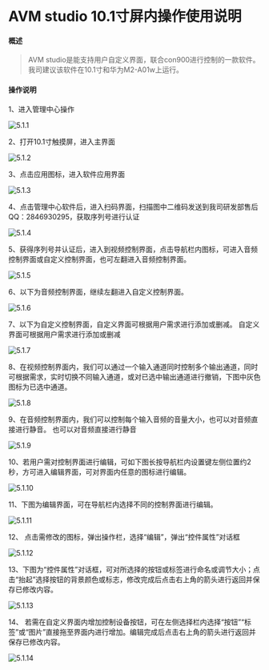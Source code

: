# AVM studio 10.1寸屏内操作使用说明 

#### 概述 
>AVM studio是能支持用户自定义界面，联合con900进行控制的一款软件。我司建议该软件在10.1寸和华为M2-A01w上运行。


#### 操作说明

1、进入管理中心操作

![5.1.1](http://192.168.10.10:2015/jack/avm-studio-image/raw/master/image/5.1.1.png) 

2、打开10.1寸触摸屏，进入主界面 
     
![5.1.2](http://192.168.10.10:2015/jack/avm-studio-image/raw/master/image/5.1.2.png) 

3、点击应用图标，进入软件应用界面
    
![5.1.3](http://192.168.10.10:2015/jack/avm-studio-image/raw/master/image/5.1.3.png) 

4、点击管理中心软件后，进入扫码界面，扫描图中二维码发送到我司研发部售后QQ：2846930295，获取序列号进行认证

![5.1.4](http://192.168.10.10:2015/jack/avm-studio-image/raw/master/image/5.1.4.png) 

5、获得序列号并认证后，进入到视频控制界面，点击导航栏内图标，可进入音频控制界面或自定义控制界面，也可左翻进入音频控制界面。

![5.1.5](http://192.168.10.10:2015/jack/avm-studio-image/raw/master/image/5.1.5.png) 

6、以下为音频控制界面，继续左翻进入自定义控制界面。

![5.1.6](http://192.168.10.10:2015/jack/avm-studio-image/raw/master/image/5.1.6.png) 

7、以下为自定义控制界面，自定义界面可根据用户需求进行添加或删减。
自定义界面可根据用户需求进行添加或删减

![5.1.7](http://192.168.10.10:2015/jack/avm-studio-image/raw/master/image/5.1.7.png) 

8、在视频控制界面内，我们可以通过一个输入通道同时控制多个输出通道，同时可根据需求，实时切换不同输入通道，或对已选中输出通道进行撤销，下图中灰色图标为已选中通道。

![5.1.8](http://192.168.10.10:2015/jack/avm-studio-image/raw/master/image/5.1.8.png) 

9、在音频控制界面内，我们可以控制每个输入音频的音量大小，也可以对音频直接进行静音。
也可以对音频直接进行静音

![5.1.9](http://192.168.10.10:2015/jack/avm-studio-image/raw/master/image/5.1.9.png) 

10、若用户需对控制界面进行编辑，可如下图长按导航栏内设置键左侧位置约2秒，方可进入编辑界面，可对界面内任意的图标进行编辑。

![5.1.10](http://192.168.10.10:2015/jack/avm-studio-image/raw/master/image/5.1.10.png) 

11、下图为编辑界面，可在导航栏内选择不同的控制界面进行编辑。

![5.1.11](http://192.168.10.10:2015/jack/avm-studio-image/raw/master/image/5.1.11.png) 

12、 点击需修改的图标，弹出操作栏，选择“编辑”，弹出“控件属性”对话框

![5.1.12](http://192.168.10.10:2015/jack/avm-studio-image/raw/master/image/5.1.12.png) 

13、下图为“控件属性”对话框，可对所选择的按钮或标签进行命名或调节大小；点击“抬起”选择按钮的背景颜色或标志，修改完成后点击右上角的箭头进行返回并保存已修改内容。

![5.1.13](http://192.168.10.10:2015/jack/avm-studio-image/raw/master/image/5.1.13.png) 

14、 若需在自定义界面内增加控制设备按钮，可在左侧选择栏内选择“按钮”“标签”或“图片”直接拖至界面内进行增加。编辑完成后点击右上角的箭头进行返回并保存已修改内容。

![5.1.14](http://192.168.10.10:2015/jack/avm-studio-image/raw/master/image/5.1.14.png) 

